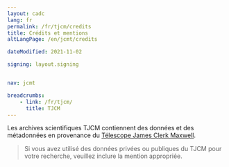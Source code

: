 ```yaml
---
layout: cadc
lang: fr
permalink: /fr/tjcm/credits
title: Crédits et mentions
altLangPage: /en/jcmt/credits

dateModified: 2021-11-02

signing: layout.signing


nav: jcmt

breadcrumbs:
    - link: /fr/tjcm/
      title: TJCM
---
```


<div class="about_text">
<p>
  Les archives scientifiques TJCM contiennent des données et des
  métadonnées en provenance du <a rel="external" href="http://www.jach.hawaii.edu/JCMT/" class="ui-link">Télescope James Clerk Maxwell</a>.
</p>

<blockquote>
  Si vous avez utilisé des données privées ou publiques du
  TJCM pour votre recherche, veuillez inclure la mention appropriée.
</blockquote>
</div>